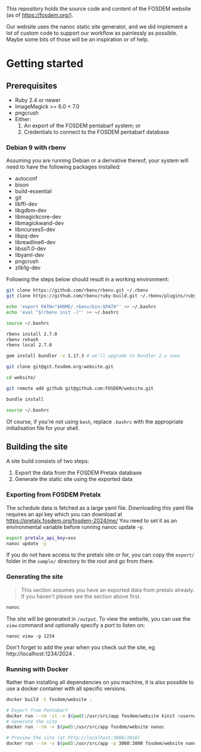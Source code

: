 This repository holds the source code and content of the FOSDEM website (as of
https://fosdem.org/).

Our website uses the nanoc static site generator, and we did implement a lot of
custom code to support our workflow as painlessly as possible. Maybe some bits
of those will be an inspiration or of help.

# Getting started

## Prerequisites

- Ruby 2.4 or newer
- ImageMagick >= 6.0 < 7.0
- pngcrush
- Either:
  1. An export of the FOSDEM pentabarf system; or
  2. Credentials to connect to the FOSDEM pentabarf database

### Debian 9 with rbenv

Assuming you are running Debian or a derivative thereof, your system will need
to have the following packages installed:

- autoconf
- bison
- build-essential
- git
- libffi-dev
- libgdbm-dev
- libmagickcore-dev
- libmagickwand-dev
- libncurses5-dev
- libpq-dev
- libreadline6-dev
- libssl1.0-dev
- libyaml-dev
- pngcrush
- zlib1g-dev

Following the steps below should result in a working environment:

```bash
git clone https://github.com/rbenv/rbenv.git ~/.rbenv
git clone https://github.com/rbenv/ruby-build.git ~/.rbenv/plugins/ruby-build

echo 'export PATH="$HOME/.rbenv/bin:$PATH"' >> ~/.bashrc
echo 'eval "$(rbenv init -)"' >> ~/.bashrc

source ~/.bashrc

rbenv install 2.7.0
rbenv rehash
rbenv local 2.7.0

gem install bundler -v 1.17.3 # we’ll upgrade to Bundler 2.x soon

git clone git@git.fosdem.org:website.git

cd website/

git remote add github git@github.com:FOSDEM/website.git

bundle install

source ~/.bashrc
```

Of course, if you're not using `bash`, replace `.bashrc` with the appropriate
initialisation file for your shell.

## Building the site

A site build consists of two steps:

1. Export the data from the FOSDEM Pretalx database
2. Generate the static site using the exported data

### Exporting from FOSDEM Pretalx

The schedule data is fetched as a large yaml file.
Downloading this yaml file requires an api key which you can download at
https://pretalx.fosdem.org/fosdem-2024/me/
You need to set it as an environmental variable before running nanoc update -y.

```bash
export pretalx_api_key=xxx
nanoc update -y
```

If you do not have access to the pretalx site or for, you can copy the `export/`
folder in the `sample/` directory to the root and go from there.

### Generating the site

> This section assumes you have an exported data from pretalx already. If you
> haven't please see the section above first.

```bash
nanoc
```

The site will be generated in `/output`. To view the website, you can use the
`view` command and optionally specify a port to listen on:

```
nanoc view -p 1234

```
Don't forget to add the year when you check out the site, eg http://localhost:1234/2024 .


### Running with Docker

Rather than installing all dependencies on you machine, it is also possible to use a docker container with all specific versions.

```bash
docker build -t fosdem/website .

# Export from Pentabarf
docker run --rm -it -v $(pwd):/usr/src/app fosdem/website kinit <username>@FOSDEM.ORG && nanoc update -y
# Generate the site
docker run --rm -v $(pwd):/usr/src/app fosdem/website nanoc

# Preview the site (at http://localhost:3000/2018)
docker run --rm -v $(pwd):/usr/src/app -p 3000:3000 fosdem/website nanoc view
```
